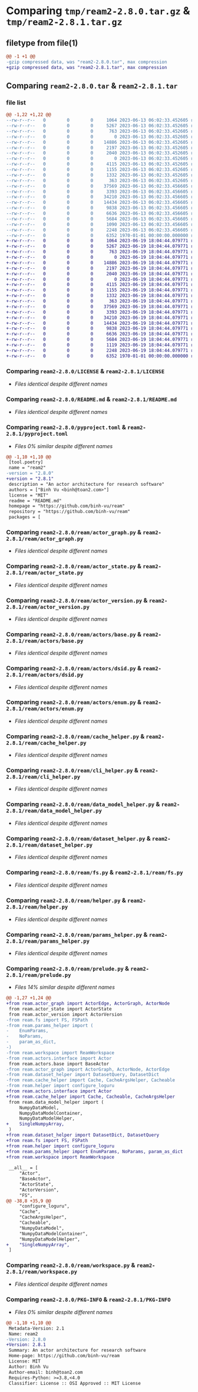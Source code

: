 # Comparing `tmp/ream2-2.8.0.tar.gz` & `tmp/ream2-2.8.1.tar.gz`

## filetype from file(1)

```diff
@@ -1 +1 @@
-gzip compressed data, was "ream2-2.8.0.tar", max compression
+gzip compressed data, was "ream2-2.8.1.tar", max compression
```

## Comparing `ream2-2.8.0.tar` & `ream2-2.8.1.tar`

### file list

```diff
@@ -1,22 +1,22 @@
--rw-r--r--   0        0        0     1064 2023-06-13 06:02:33.452605 ream2-2.8.0/LICENSE
--rw-r--r--   0        0        0     5267 2023-06-13 06:02:33.452605 ream2-2.8.0/README.md
--rw-r--r--   0        0        0      763 2023-06-13 06:02:33.452605 ream2-2.8.0/pyproject.toml
--rw-r--r--   0        0        0        0 2023-06-13 06:02:33.452605 ream2-2.8.0/ream/__init__.py
--rw-r--r--   0        0        0    14886 2023-06-13 06:02:33.452605 ream2-2.8.0/ream/actor_graph.py
--rw-r--r--   0        0        0     2197 2023-06-13 06:02:33.452605 ream2-2.8.0/ream/actor_state.py
--rw-r--r--   0        0        0     2040 2023-06-13 06:02:33.452605 ream2-2.8.0/ream/actor_version.py
--rw-r--r--   0        0        0        0 2023-06-13 06:02:33.452605 ream2-2.8.0/ream/actors/__init__.py
--rw-r--r--   0        0        0     4115 2023-06-13 06:02:33.452605 ream2-2.8.0/ream/actors/base.py
--rw-r--r--   0        0        0     1155 2023-06-13 06:02:33.452605 ream2-2.8.0/ream/actors/dsid.py
--rw-r--r--   0        0        0     1332 2023-06-13 06:02:33.452605 ream2-2.8.0/ream/actors/enum.py
--rw-r--r--   0        0        0      363 2023-06-13 06:02:33.452605 ream2-2.8.0/ream/actors/interface.py
--rw-r--r--   0        0        0    37569 2023-06-13 06:02:33.456605 ream2-2.8.0/ream/cache_helper.py
--rw-r--r--   0        0        0     3393 2023-06-13 06:02:33.456605 ream2-2.8.0/ream/cli_helper.py
--rw-r--r--   0        0        0    34210 2023-06-13 06:02:33.456605 ream2-2.8.0/ream/data_model_helper.py
--rw-r--r--   0        0        0    14434 2023-06-13 06:02:33.456605 ream2-2.8.0/ream/dataset_helper.py
--rw-r--r--   0        0        0     9838 2023-06-13 06:02:33.456605 ream2-2.8.0/ream/fs.py
--rw-r--r--   0        0        0     6636 2023-06-13 06:02:33.456605 ream2-2.8.0/ream/helper.py
--rw-r--r--   0        0        0     5684 2023-06-13 06:02:33.456605 ream2-2.8.0/ream/params_helper.py
--rw-r--r--   0        0        0     1090 2023-06-13 06:02:33.456605 ream2-2.8.0/ream/prelude.py
--rw-r--r--   0        0        0     2248 2023-06-13 06:02:33.456605 ream2-2.8.0/ream/workspace.py
--rw-r--r--   0        0        0     6352 1970-01-01 00:00:00.000000 ream2-2.8.0/PKG-INFO
+-rw-r--r--   0        0        0     1064 2023-06-19 18:04:44.079771 ream2-2.8.1/LICENSE
+-rw-r--r--   0        0        0     5267 2023-06-19 18:04:44.079771 ream2-2.8.1/README.md
+-rw-r--r--   0        0        0      763 2023-06-19 18:04:44.079771 ream2-2.8.1/pyproject.toml
+-rw-r--r--   0        0        0        0 2023-06-19 18:04:44.079771 ream2-2.8.1/ream/__init__.py
+-rw-r--r--   0        0        0    14886 2023-06-19 18:04:44.079771 ream2-2.8.1/ream/actor_graph.py
+-rw-r--r--   0        0        0     2197 2023-06-19 18:04:44.079771 ream2-2.8.1/ream/actor_state.py
+-rw-r--r--   0        0        0     2040 2023-06-19 18:04:44.079771 ream2-2.8.1/ream/actor_version.py
+-rw-r--r--   0        0        0        0 2023-06-19 18:04:44.079771 ream2-2.8.1/ream/actors/__init__.py
+-rw-r--r--   0        0        0     4115 2023-06-19 18:04:44.079771 ream2-2.8.1/ream/actors/base.py
+-rw-r--r--   0        0        0     1155 2023-06-19 18:04:44.079771 ream2-2.8.1/ream/actors/dsid.py
+-rw-r--r--   0        0        0     1332 2023-06-19 18:04:44.079771 ream2-2.8.1/ream/actors/enum.py
+-rw-r--r--   0        0        0      363 2023-06-19 18:04:44.079771 ream2-2.8.1/ream/actors/interface.py
+-rw-r--r--   0        0        0    37569 2023-06-19 18:04:44.079771 ream2-2.8.1/ream/cache_helper.py
+-rw-r--r--   0        0        0     3393 2023-06-19 18:04:44.079771 ream2-2.8.1/ream/cli_helper.py
+-rw-r--r--   0        0        0    34210 2023-06-19 18:04:44.079771 ream2-2.8.1/ream/data_model_helper.py
+-rw-r--r--   0        0        0    14434 2023-06-19 18:04:44.079771 ream2-2.8.1/ream/dataset_helper.py
+-rw-r--r--   0        0        0     9838 2023-06-19 18:04:44.079771 ream2-2.8.1/ream/fs.py
+-rw-r--r--   0        0        0     6636 2023-06-19 18:04:44.079771 ream2-2.8.1/ream/helper.py
+-rw-r--r--   0        0        0     5684 2023-06-19 18:04:44.079771 ream2-2.8.1/ream/params_helper.py
+-rw-r--r--   0        0        0     1119 2023-06-19 18:04:44.079771 ream2-2.8.1/ream/prelude.py
+-rw-r--r--   0        0        0     2248 2023-06-19 18:04:44.079771 ream2-2.8.1/ream/workspace.py
+-rw-r--r--   0        0        0     6352 1970-01-01 00:00:00.000000 ream2-2.8.1/PKG-INFO
```

### Comparing `ream2-2.8.0/LICENSE` & `ream2-2.8.1/LICENSE`

 * *Files identical despite different names*

### Comparing `ream2-2.8.0/README.md` & `ream2-2.8.1/README.md`

 * *Files identical despite different names*

### Comparing `ream2-2.8.0/pyproject.toml` & `ream2-2.8.1/pyproject.toml`

 * *Files 0% similar despite different names*

```diff
@@ -1,10 +1,10 @@
 [tool.poetry]
 name = "ream2"
-version = "2.8.0"
+version = "2.8.1"
 description = "An actor architecture for research software"
 authors = ["Binh Vu <binh@toan2.com>"]
 license = "MIT"
 readme = "README.md"
 homepage = "https://github.com/binh-vu/ream"
 repository = "https://github.com/binh-vu/ream"
 packages = [
```

### Comparing `ream2-2.8.0/ream/actor_graph.py` & `ream2-2.8.1/ream/actor_graph.py`

 * *Files identical despite different names*

### Comparing `ream2-2.8.0/ream/actor_state.py` & `ream2-2.8.1/ream/actor_state.py`

 * *Files identical despite different names*

### Comparing `ream2-2.8.0/ream/actor_version.py` & `ream2-2.8.1/ream/actor_version.py`

 * *Files identical despite different names*

### Comparing `ream2-2.8.0/ream/actors/base.py` & `ream2-2.8.1/ream/actors/base.py`

 * *Files identical despite different names*

### Comparing `ream2-2.8.0/ream/actors/dsid.py` & `ream2-2.8.1/ream/actors/dsid.py`

 * *Files identical despite different names*

### Comparing `ream2-2.8.0/ream/actors/enum.py` & `ream2-2.8.1/ream/actors/enum.py`

 * *Files identical despite different names*

### Comparing `ream2-2.8.0/ream/cache_helper.py` & `ream2-2.8.1/ream/cache_helper.py`

 * *Files identical despite different names*

### Comparing `ream2-2.8.0/ream/cli_helper.py` & `ream2-2.8.1/ream/cli_helper.py`

 * *Files identical despite different names*

### Comparing `ream2-2.8.0/ream/data_model_helper.py` & `ream2-2.8.1/ream/data_model_helper.py`

 * *Files identical despite different names*

### Comparing `ream2-2.8.0/ream/dataset_helper.py` & `ream2-2.8.1/ream/dataset_helper.py`

 * *Files identical despite different names*

### Comparing `ream2-2.8.0/ream/fs.py` & `ream2-2.8.1/ream/fs.py`

 * *Files identical despite different names*

### Comparing `ream2-2.8.0/ream/helper.py` & `ream2-2.8.1/ream/helper.py`

 * *Files identical despite different names*

### Comparing `ream2-2.8.0/ream/params_helper.py` & `ream2-2.8.1/ream/params_helper.py`

 * *Files identical despite different names*

### Comparing `ream2-2.8.0/ream/prelude.py` & `ream2-2.8.1/ream/prelude.py`

 * *Files 14% similar despite different names*

```diff
@@ -1,27 +1,24 @@
+from ream.actor_graph import ActorEdge, ActorGraph, ActorNode
 from ream.actor_state import ActorState
 from ream.actor_version import ActorVersion
-from ream.fs import FS, FSPath
-from ream.params_helper import (
-    EnumParams,
-    NoParams,
-    param_as_dict,
-)
-from ream.workspace import ReamWorkspace
-from ream.actors.interface import Actor
 from ream.actors.base import BaseActor
-from ream.actor_graph import ActorGraph, ActorNode, ActorEdge
-from ream.dataset_helper import DatasetQuery, DatasetDict
-from ream.cache_helper import Cache, CacheArgsHelper, Cacheable
-from ream.helper import configure_loguru
+from ream.actors.interface import Actor
+from ream.cache_helper import Cache, Cacheable, CacheArgsHelper
 from ream.data_model_helper import (
     NumpyDataModel,
     NumpyDataModelContainer,
     NumpyDataModelHelper,
+    SingleNumpyArray,
 )
+from ream.dataset_helper import DatasetDict, DatasetQuery
+from ream.fs import FS, FSPath
+from ream.helper import configure_loguru
+from ream.params_helper import EnumParams, NoParams, param_as_dict
+from ream.workspace import ReamWorkspace
 
 __all__ = [
     "Actor",
     "BaseActor",
     "ActorState",
     "ActorVersion",
     "FS",
@@ -38,8 +35,9 @@
     "configure_loguru",
     "Cache",
     "CacheArgsHelper",
     "Cacheable",
     "NumpyDataModel",
     "NumpyDataModelContainer",
     "NumpyDataModelHelper",
+    "SingleNumpyArray",
 ]
```

### Comparing `ream2-2.8.0/ream/workspace.py` & `ream2-2.8.1/ream/workspace.py`

 * *Files identical despite different names*

### Comparing `ream2-2.8.0/PKG-INFO` & `ream2-2.8.1/PKG-INFO`

 * *Files 0% similar despite different names*

```diff
@@ -1,10 +1,10 @@
 Metadata-Version: 2.1
 Name: ream2
-Version: 2.8.0
+Version: 2.8.1
 Summary: An actor architecture for research software
 Home-page: https://github.com/binh-vu/ream
 License: MIT
 Author: Binh Vu
 Author-email: binh@toan2.com
 Requires-Python: >=3.8,<4.0
 Classifier: License :: OSI Approved :: MIT License
```

